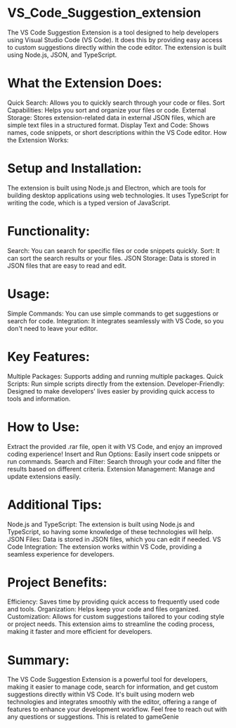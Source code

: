 # VS_Code_Suggestion_extension
The VS Code Suggestion Extension is a tool designed to help developers using Visual Studio Code (VS Code). It does this by providing easy access to custom suggestions directly within the code editor. The extension is built using Node.js, JSON, and TypeScript.
# What the Extension Does:
Quick Search: Allows you to quickly search through your code or files.
Sort Capabilities: Helps you sort and organize your files or code.
External Storage: Stores extension-related data in external JSON files, which are simple text files in a structured format.
Display Text and Code: Shows names, code snippets, or short descriptions within the VS Code editor.
How the Extension Works:
# Setup and Installation:
The extension is built using Node.js and Electron, which are tools for building desktop applications using web technologies.
It uses TypeScript for writing the code, which is a typed version of JavaScript.
# Functionality:
Search: You can search for specific files or code snippets quickly.
Sort: It can sort the search results or your files.
JSON Storage: Data is stored in JSON files that are easy to read and edit.
# Usage:
Simple Commands: You can use simple commands to get suggestions or search for code.
Integration: It integrates seamlessly with VS Code, so you don't need to leave your editor.
# Key Features:
Multiple Packages: Supports adding and running multiple packages.
Quick Scripts: Run simple scripts directly from the extension.
Developer-Friendly: Designed to make developers' lives easier by providing quick access to tools and information.
# How to Use:
 Extract the provided .rar file, open it with VS Code, and enjoy an improved coding experience!
Insert and Run Options: Easily insert code snippets or run commands.
Search and Filter: Search through your code and filter the results based on different criteria.
Extension Management: Manage and update extensions easily.
# Additional Tips:
Node.js and TypeScript: The extension is built using Node.js and TypeScript, so having some knowledge of these technologies will help.
JSON Files: Data is stored in JSON files, which you can edit if needed.
VS Code Integration: The extension works within VS Code, providing a seamless experience for developers.
# Project Benefits:
Efficiency: Saves time by providing quick access to frequently used code and tools.
Organization: Helps keep your code and files organized.
Customization: Allows for custom suggestions tailored to your coding style or project needs.
This extension aims to streamline the coding process, making it faster and more efficient for developers.
# Summary:
The VS Code Suggestion Extension is a powerful tool for developers, making it easier to manage code, search for information, and get custom suggestions directly within VS Code. It's built using modern web technologies and integrates smoothly with the editor, offering a range of features to enhance your development workflow. Feel free to reach out with any questions or suggestions.
This is related to gameGenie
